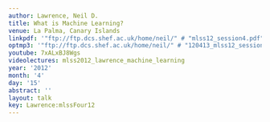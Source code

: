 ```yaml
---
author: Lawrence, Neil D.
title: What is Machine Learning?
venue: La Palma, Canary Islands
linkpdf: '"ftp://ftp.dcs.shef.ac.uk/home/neil/" # "mlss12_session4.pdf"'
optmp3: '"ftp://ftp.dcs.shef.ac.uk/home/neil/" # "120413_mlss12_session3.mp3"'
youtube: 7xALxBJ8Wgs
videolectures: mlss2012_lawrence_machine_learning
year: '2012'
month: '4'
day: '15'
abstract: ''
layout: talk
key: Lawrence:mlssFour12
---
```

